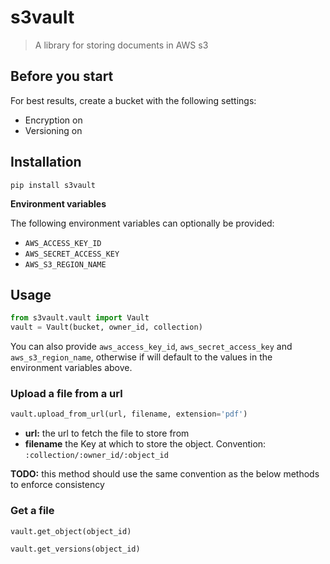 # s3vault

> A library for storing documents in AWS s3

## Before you start

For best results, create a bucket with the following settings:

* Encryption on
* Versioning on

## Installation

```
pip install s3vault
```

**Environment variables**

The following environment variables can optionally be provided:

* `AWS_ACCESS_KEY_ID`
* `AWS_SECRET_ACCESS_KEY`
* `AWS_S3_REGION_NAME`


## Usage

```python
from s3vault.vault import Vault
vault = Vault(bucket, owner_id, collection)
```

You can also provide `aws_access_key_id`, `aws_secret_access_key` and `aws_s3_region_name`, otherwise if will default to the values in the environment variables above.

### Upload a file from a url

```python
vault.upload_from_url(url, filename, extension='pdf')
```

* **url:** the url to fetch the file to store from
* **filename** the Key at which to store the object. Convention: `:collection/:owner_id/:object_id`

**TODO:** this method should use the same convention as the below methods to enforce consistency

### Get a file

```
vault.get_object(object_id)
```

```
vault.get_versions(object_id)
```
